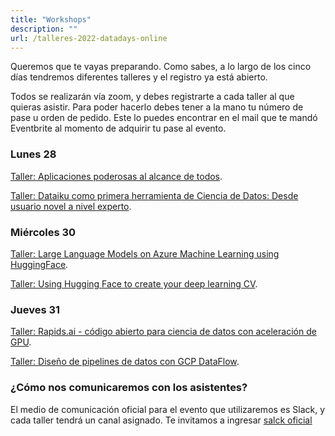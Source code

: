 ```yaml
---
title: "Workshops"
description: ""
url: /talleres-2022-datadays-online
---
```


Queremos que te vayas preparando. Como sabes, a lo largo de los cinco días tendremos diferentes talleres y el registro ya está abierto.

Todos se realizarán vía zoom, y debes registrarte a cada taller al que quieras asistir. 
Para poder hacerlo debes tener a la mano tu número de pase u orden de pedido. 
Este lo puedes encontrar en el mail que te mandó Eventbrite al momento de adquirir tu pase al evento.


### Lunes 28

[Taller: Aplicaciones poderosas al alcance de todos](https://us02web.zoom.us/webinar/register/WN_hoH-O82cS8eGvlFGVcRxaA).


[Taller: Dataiku como primera herramienta de Ciencia de Datos: Desde usuario novel a nivel experto](https://us02web.zoom.us/webinar/register/WN_6ufH6pT_Rh-5YOOqMcsbHQ).


### Miércoles 30

[Taller: Large Language Models on Azure Machine Learning using HuggingFace](https://us02web.zoom.us/webinar/register/WN_f_kY5It5TTydQl9--TyW6Q).

[Taller: Using Hugging Face to create your deep learning CV](https://us02web.zoom.us/webinar/register/WN_-sMMy0m7RdmXcjhsRY36EA).



### Jueves 31


[Taller: Rapids.ai - código abierto para ciencia de datos con aceleración de GPU](https://us02web.zoom.us/webinar/register/WN_6inbqopFTfqLyfo_4HJsAA).

[Taller: Diseño de pipelines de datos con GCP DataFlow](https://us02web.zoom.us/webinar/register/WN_HYemEu2lR_W5POIzsbOCUw).


### ¿Cómo nos comunicaremos con los asistentes?

El medio de comunicación oficial para el evento que utilizaremos es Slack, y cada taller tendrá un canal asignado. Te invitamos a ingresar [salck oficial](https://join.slack.com/t/datadaysvirtual/shared_invite/zt-1316gsh8g-hhgPBdkkhJ5TFsbNLhVjJQ)




